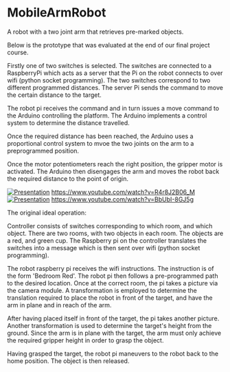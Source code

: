 # MobileArmRobot
A robot with a two joint arm that retrieves pre-marked objects.

Below is the prototype that was evaluated at the end of our final project course. 

Firstly one of two switches is selected. The switches are connected to a RaspberryPi which acts as a server that the Pi on the robot connects to over wifi (python socket programming). The two switches correspond to two different programmed distances. The server Pi sends the command to move the certain distance to the target. 

The robot pi receives the command and in turn issues a move command to the Arduino controlling the platform. The Arduino implements a control system to determine the distance travelled. 

Once the required distance has been reached, the Arduino uses a proportional control system to mvoe the two joints on the arm to a preprogrammed position. 

Once the motor potentiometers reach the right position, the gripper motor is activated. The Arduino then disengages the arm and moves the robot back the required distance to the point of origin.  

[![Presentation](https://img.youtube.com/vi/R4r8J2B06_M/0.jpg)](https://www.youtube.com/watch?v=R4r8J2B06_M)
https://www.youtube.com/watch?v=R4r8J2B06_M
[![Presentation](https://img.youtube.com/vi/BbUbI-8GJ5g/0.jpg)](https://www.youtube.com/watch?v=BbUbI-8GJ5g)
https://www.youtube.com/watch?v=BbUbI-8GJ5g

The original ideal operation:

Controller consists of switches corresponding to which room, and which object. There are two rooms, with two objects in each room. The objects are a red, and green cup. The Raspberry pi on the controller translates the switches into a message which is then sent over wifi (python socket programming).

The robot raspberry pi receives the wifi instructions. The instruction is of the form 'Bedroom Red'. The robot pi then follows a pre-programmed path to the desired location. Once at the correct room, the pi takes a picture via the camera module. A transformation is employed to determine the translation required to place the robot in front of the target, and have the arm in plane and in reach of the arm.

After having placed itself in front of the target, the pi takes another picture. Another transformation is used to determine the target's height from the ground. Since the arm is in plane with the target, the arm must only achieve the required gripper height in order to grasp the object.

Having grasped the target, the robot pi maneuvers to the robot back to the home position. 
The object is then released. 


